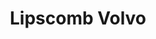 ---
title: "Lipscomb Volvo"
url: /aylesford-maidstone/lipscomb-volvo-forstal-road/
shop: Autohaus
---